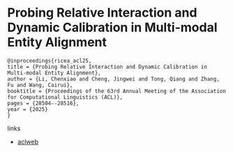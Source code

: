 # Probing Relative Interaction and Dynamic Calibration in Multi-modal Entity Alignment

```
@inproceedings{ricea_acl25,
title = {Probing Relative Interaction and Dynamic Calibration in Multi-modal Entity Alignment},
author = {Li, Chenxiao and Cheng, Jingwei and Tong, Qiang and Zhang, Fu and Wang, Cairui},
booktitle = {Proceedings of the 63rd Annual Meeting of the Association for Computational Linguistics (ACL)},
pages = {28504--28516},
year = {2025}
}
```

links
- [aclweb](https://aclanthology.org/2025.acl-long.1384/)
